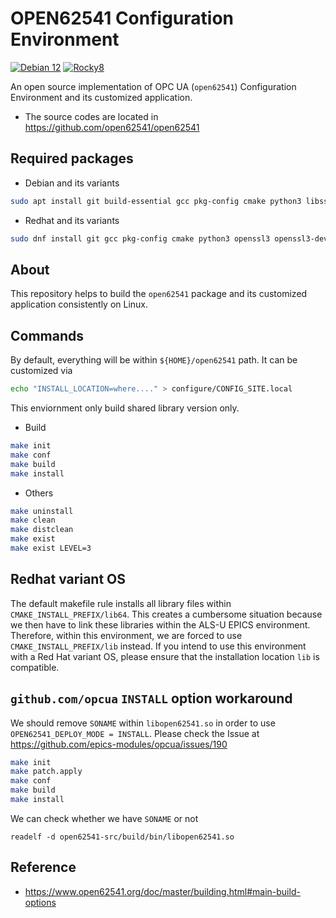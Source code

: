 # OPEN62541 Configuration Environment

[![Debian 12](https://github.com/jeonghanlee/open62541-env/actions/workflows/debian12.yml/badge.svg)](https://github.com/jeonghanlee/open62541-env/actions/workflows/debian12.yml)
[![Rocky8](https://github.com/jeonghanlee/open62541-env/actions/workflows/rocky8.yml/badge.svg)](https://github.com/jeonghanlee/open62541-env/actions/workflows/rocky8.yml)

An open source implementation of OPC UA (`open62541`) Configuration Environment and its customized application.

* The source codes are located in <https://github.com/open62541/open62541>

## Required packages

* Debian and its variants

```bash
sudo apt install git build-essential gcc pkg-config cmake python3 libssl3 libssl-dev

```

* Redhat and its variants

```bash
sudo dnf install git gcc pkg-config cmake python3 openssl3 openssl3-devel compat-openssl10

```

## About
This repository helps to build the `open62541` package and its customized application consistently on Linux.

## Commands

By default, everything will be within `${HOME}/open62541` path. It can be customized via

```bash
echo "INSTALL_LOCATION=where...." > configure/CONFIG_SITE.local
```

This enviornment only build shared library version only.

* Build

```bash
make init
make conf
make build
make install
```

* Others

```bash
make uninstall
make clean
make distclean
make exist
make exist LEVEL=3
```

## Redhat variant OS

The default makefile rule installs all library files within `CMAKE_INSTALL_PREFIX/lib64`. This creates a cumbersome situation because we then have to link these libraries within the ALS-U EPICS environment.
Therefore, within this environment, we are forced to use `CMAKE_INSTALL_PREFIX/lib` instead. If you intend to use this environment with a Red Hat variant OS, please ensure that the installation location `lib` is compatible.

## `github.com/opcua` `INSTALL` option workaround

We should remove `SONAME` within `libopen62541.so` in order to use `OPEN62541_DEPLOY_MODE = INSTALL`.
Please check the Issue at https://github.com/epics-modules/opcua/issues/190

```bash
make init
make patch.apply
make conf
make build
make install
```

We can check whether we have `SONAME` or not

```
readelf -d open62541-src/build/bin/libopen62541.so
```

## Reference
* https://www.open62541.org/doc/master/building.html#main-build-options
